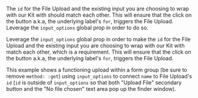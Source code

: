The `id` for the File Upload and the existing input you are choosing to wrap with our Kit with should match each other. This will ensure that the click on the button a.k.a, the underlying label's `for`, triggers the File Upload. Leverage the `input_options` global prop in order to do so.

Leverage the `input_options` global prop in order to make the `id` for the File Upload and the existing input you are choosing to wrap with our Kit with match each other, which is a requirement. This will ensure that the click on the button a.k.a, the underlying label's `for`, triggers the File Upload. 

This example shows a functioning upload within a form group (be sure to remove `method: :get`) using `input_options` to connect `name` to File Upload's `id` (`id` is outside of `input_options` so that both "Upload File" secondary button and the "No file chosen" text area pop up the finder window). 